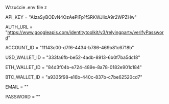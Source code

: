 Wrzućcie .env file z

API_KEY = "AIzaSyBOEvN4OzAePlFp1fSRKWJlioA9r2WPZHw"

AUTH_URL = "https://www.googleapis.com/identitytoolkit/v3/relyingparty/verifyPassword"

ACCOUNT_ID = "11143c00-d7f6-4434-b786-469b81c6718b"

USD_WALLET_ID = "333fa6fb-be52-4adb-8913-6b0f7ba5dc18"

ETH_WALLET_ID = "84d3f04b-e724-489e-8a78-0182e901c184"

BTC_WALLET_ID = "a9335f98-e16b-440c-837b-c7be62520cd7"

EMAIL = ""

PASSWORD = ""
